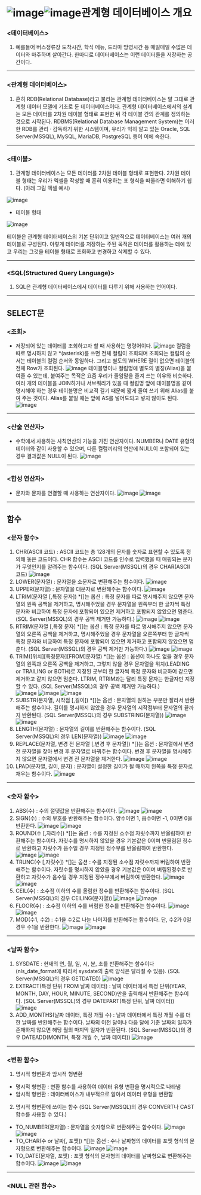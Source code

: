 ![image](https://github.com/user-attachments/assets/aa583d64-f352-4b8c-978f-db9eda645937)![image](https://github.com/user-attachments/assets/28d6bdd5-f33a-4311-8228-1626d9a91036)관계형 데이터베이스 개요
========================

### <데이터베이스>
1) 예를들어 버스정류장 도착시간, 학식 메뉴, 드라마 방영시간 등 매일매일 수많은 데이터와 마주하며 살아간다. 한마디로 데이터베이스는 이런 데이터들을 저장하는 공간이다.
- - -
### <관계형 데이터베이스>
1) 흔히 RDB(Relational Database)라고 불리는 관계형 데이터베이스는 말 그대로 관계형 데이터 모델에 기초로 둔 데이터베이스이다. 관계형 데이터베이스에서의 설계는 모든 데이터를 2차원 테이블 형태로 표현한 뒤 각 테이블 간의 관계를
 정의하는 것으로 시작된다. RDBMS(Relational Database Management System)는 이러한 RDB를 관리 · 감독하기 위한 시스템이며, 우리가 익히 알고 있는 Oracle, SQL Server(MSSQL), MySQL, MariaDB, PostgreSQL 등이 이에 속한다.
- - -

### <테이블>

1) 관계형 데이터베이스는 모든 데이터를 2차원 테이블 형태로 표현한다. 2차원 테이블 형태는 우리가 엑셀을 작성할 때 흔히 이용하는 표 형식을 떠올라면 이해하기 쉽다. (아래 그림 엑셀 예시)

![image](https://github.com/user-attachments/assets/11ff0fd2-79e3-4857-a6b7-8c55154a9164)
- 테이블 형태

 ![image](https://github.com/user-attachments/assets/08bdd9cc-8b1a-4c0d-8b5b-9b999039ffbd)

테이블은 관계형 데이터베이스의 기본 단위이고 일반적으로 데이터베이스는 여러 개의 테이블로 구성된다. 아렇게 데이터를 저장하는 주된 목적은 데이터를 활용하는 데에 있고 우리는 그것을 테이블 형태로 조회하고 변경하고 삭제할 수 있다.
- - -
### <SQL(Structured Query Language)>
1) SQL은 관계형 데이터베이스에서 데이터를 다루기 위해 사용하는 언어이다.
- - -

SELECT문
----------------

### <조회>
- 저장되어 있는 데이터를 조회하고자 할 때 사용하는 명령어이다.
![image](https://github.com/user-attachments/assets/3f239b01-3472-482c-9501-601897b22d42)
컬럼을 따로 명시하지 않고 *(asterisk)를 쓰면 전체 컬럼이 조회되며 조회되는 컬럼의 순서는 테이블의 컬럼 순서와 동일하다. 그리고 별도의 WHERE 절이 없으면 테이블의 전체 Row가 조회된다.
![image](https://github.com/user-attachments/assets/9ce7ae41-41ab-4416-9787-68db95f102ea)
테이블명이나 컬럼명에 별도의 별칭(Alias)을 붙여줄 수 있는데, 붙여주는 목적은 요즘 우리가 줄임말을 즐겨 쓰는 이유와 비슷하다. 여러 개의 테이블을 JOIN하거나 서브쿼리가 있을 때 컬럼명 앞에 테이블명을 같이 명시해야 하는 경우
 테이블명은 비교적 길기 때문에 짧게 줄여 쓰기 위해 Alias를 붙여 주는 것이다. Alias를 붙일 때는 앞에 AS를 넣어도되고 넣지 않아도 된다.
![image](https://github.com/user-attachments/assets/853bc19b-1526-4dd4-9203-2f51c0e43a30)
- - -
### <산술 연산자>
- 수학에서 사용하는 사칙연산의 기능을 가진 연산자이다. NUMBER나 DATE 유형의 데이터와 같이 사용할 수 있으며, 다른 컬럼끼리의 연산에 NULL이 포함되어 있는 경우 결과값은 NULL이 된다.
![image](https://github.com/user-attachments/assets/f3ba212c-40a3-4c69-b396-49bf96866c81)
- - -
### <합성 연산자>
- 문자와 문자를 연결할 때 사용하는 연산자이다.
![image](https://github.com/user-attachments/assets/0e6b0860-dc53-4037-9455-1f3473391a52)
![image](https://github.com/user-attachments/assets/79995f3e-edf4-4638-b158-f313ad6a0d3c)
- - -

함수
----

### <문자 함수>
1) CHR(ASCII 코드) : ASCII 코드는 총 128개의 문자를 숫자로 표현할 수 있도록 정의해 놓은 코드이다. CHR 함수는 ASCII 코드를 인수로 입력했을 때 매핑되는 문자가 무엇인지를 알려주는 함수이다. (SQL Server(MSSQL)의 경우 CHAR(ASCII 코드)
![image](https://github.com/user-attachments/assets/6431f1f1-1869-4572-9e0a-5d3742c049f4)
2) LOWER(문자열) : 문자열을 소문자로 변환해주는 함수이다.
![image](https://github.com/user-attachments/assets/39741818-6094-4c73-bb64-6a3346d50993)
3) UPPER(문자열) : 문자열을 대문자로 변환해주는 함수이다.
![image](https://github.com/user-attachments/assets/5c3c8f0c-a33e-4c1c-b4fe-588d2f7808a5)
4) LTRIM(문자열 [,특정 문자]) *[]는 옵션 : 특정 문자를 따로 명시해주지 않으면 문자열의 왼쪽 공백을 제거하고, 명시해주었을 경우 문자열을 왼쪽부터 한 글자씩 특정 문자와 비교하여 특정 문자에 포함되어 있으면 제거하고 포함되지 않았으면 멈춘다. (SQL Server(MSSQL)의 경우 공백 제거만 가능하다.)
![image](https://github.com/user-attachments/assets/6509f720-6aaa-41e0-89f8-a2d497e00f5c)
![image](https://github.com/user-attachments/assets/532699c1-f10d-4022-8e7d-3790e78405d6)
5) RTRIM(문자열 [,특정 문자] *[]는 옵션 : 특정 문자를 따로 명시해주지 않으면 문자열의 오른쪽 공백을 제거하고, 명시해주었을 경우 문자열을 오른쪽부터 한 글자씩 특정 문자와 비교하여 특정 문자에 포함되어 있으면 제거하고 포함되지 않았으면 멈춘다. (SQL Server(MSSQL)의 경우 공백 제거만 가능하다.)
![image](https://github.com/user-attachments/assets/252f0e8c-020b-4c81-952a-c4e215090362)
![image](https://github.com/user-attachments/assets/12d48015-287f-4034-8f45-b0a0e7787e4f)
6) TRIM([위치][특정문자][FROM]문자열) *[]는 옵션 : 옵션이 하나도 없을 경우 문자열의 왼쪽과 오른쪽 공백을 제거하고, 그렇지 않을 경우 문자열을 위치(LEADING or TRAILING or BOTH)로 지정된 곳부터 한 글자씩 특정 문자와 비교하여 같으면 제거하고 같지 않으면 멈춘다. LTRIM, RTRIM과는 달리 특정 문자는 한글자만 지정할 수 있다. (SQL Server(MSSQL)의 경우 공백 제거만 가능하다.)  
![image](https://github.com/user-attachments/assets/7d29bd7f-1dc4-4dac-869e-29e70e9a5060)
![image](https://github.com/user-attachments/assets/92b82761-60fd-4018-849c-8ee6e6ea60dc)
![image](https://github.com/user-attachments/assets/55b0de47-913e-438d-bee0-2c3763920767)
7) SUBSTR(문자열, 시작점 [,길이]) *[]는 옵션 : 문자열의 원하는 부분만 잘라서 반환해주는 함수이다. 길이를 명시하지 않았을 경우 문자열의 시작점부터 문자열의 끝까지 반환된다. (SQL Server(MSSQL)의 경우 SUBSTRING(문자열))
![image](https://github.com/user-attachments/assets/28af9439-f018-4430-8f24-37d8d4519965)
![image](https://github.com/user-attachments/assets/cfa83246-4b38-4698-9c3c-2312b741c355)
8) LENGTH(문자열) : 문자열의 길이를 반환해주는 함수이다. (SQL Server(MSSQL)의 경우 LEN(문자열))
![image](https://github.com/user-attachments/assets/7324bdbb-5b8d-409a-883d-2686d7ea4906)
![image](https://github.com/user-attachments/assets/087c9d43-762a-4233-a5ab-a3bb4832bdd5)
9) REPLACE(문자열, 변경 전 문자열 [,변경 후 문자열]) *[]는 옵션 : 문자열에서 변경 전 문자열을 찾아 변경 후 문자열로 바꿔주는 함수이다. 변경 후 문자열을 명시해주지 않으면 문자열에서 변경 전 문자열을 제거한다.
![image](https://github.com/user-attachments/assets/7fa3fe96-82c1-48f0-bbf0-0e568b841a45)
![image](https://github.com/user-attachments/assets/985fba8c-14d9-4091-9531-ceb889ece10b)
10) LPAD(문자열, 길이, 문자) : 문자열이 설정한 길이가 될 때까지 왼쪽을 특정 문자로 채우는 함수이다. 
![image](https://github.com/user-attachments/assets/5f2d7888-3f10-48f6-a5d7-ed93389572a3)
- - -

### <숫자 함수>
1) ABS(수) : 수의 절댓값을 반환해주는 함수이다.
![image](https://github.com/user-attachments/assets/9c26a6a9-8934-4cb9-8fe3-eacdd4d10ccb)
![image](https://github.com/user-attachments/assets/4237ff58-7dc1-4188-8480-3e1898ba5609)
2) SIGN(수) : 수의 부호를 반환해주는 함수이다. 양수이면 1, 음수이면 -1, 0이면 0을 반환한다.
![image](https://github.com/user-attachments/assets/9240fd40-0084-4306-907e-5056b09d52fd)
![image](https://github.com/user-attachments/assets/010fe721-4e0a-421e-a2aa-73596ba83892)
3) ROUND(수 [,자리수]) *[]는 옵션 : 수를 지정된 소수점 자릿수까지 반올림하여 반환해주는 함수이다. 자릿수를 명시하지 않았을 경우 기본값은 0이며 반올림된 정수로 반환하고 자릿수가 음수일 경우 지정된 정수부를 반올림하여 반환한다.
![image](https://github.com/user-attachments/assets/e823e370-a406-4acd-99b7-da5bb159cb9b)
![image](https://github.com/user-attachments/assets/ddda079b-dfcf-41e1-86ad-edf7074d9c1a)
4) TRUNC(수 [,자릿수]) *[]는 옵션 : 수를 지정된 소수점 자릿수까지 버림하여 반환해주는 함수이다. 자릿수를 명시하지 않았을 경우 기본값은 0이며 버림된정수로 반환하고 자릿수가 음수일 경우 지정된 정수부에서 버림하여 반환한다.
![image](https://github.com/user-attachments/assets/70588667-7e84-4c66-9ab6-34ba3693d8d1)
![image](https://github.com/user-attachments/assets/21892db5-d0f2-4829-b4ca-5212538e4090)
5) CEIL(수) : 소수점 이하의 수를 올림한 정수를 반환해주는 함수이다. (SQL Server(MSSQL)의 경우 CEILING(문자열))
![image](https://github.com/user-attachments/assets/95947830-643e-4f5e-83e8-570e5b4dcb74)
![image](https://github.com/user-attachments/assets/3b0f5011-bd9c-4c19-a502-8dbba934b3ca)
6) FLOOR(수) : 소수점 이하의 수를 버림한 정수를 반환해주는 함수이다.
![image](https://github.com/user-attachments/assets/ccb0444e-12b2-4410-8498-702ec525e1fd)
![image](https://github.com/user-attachments/assets/6ffd24af-1c0a-45f8-94db-e8e752208b52)
7) MOD(수1, 수2) : 수1을 수2로 나눈 나머지를 반환해주는 함수이다. 단, 수2가 0일 경우 수1을 반환한다.
![image](https://github.com/user-attachments/assets/4e01177e-f6b2-4503-92db-5466a35e7380)
![image](https://github.com/user-attachments/assets/345f76bc-3860-47dd-9da6-2d5fb3cea56c)
- - -
### <날짜 함수>
1) SYSDATE : 현재의 연, 월, 일, 시, 분, 초를 반환해주는 함수이다(nls_date_format에 따라서 sysdate의 출력 양식은 달라질 수 있음). (SQL Server(MSSQL)의 경우 GETDATE())
![image](https://github.com/user-attachments/assets/6a4ab10a-9537-4055-8c4a-1d57e17dfecf)
2) EXTRACT(특정 단위 FROM 날짜 데이터) : 날짜 데이터에서 특정 단위(YEAR, MONTH, DAY, HOUR, MINUTE, SECOND)만을 출력해서 반환해주는 함수이다. (SQL Server(MSSQL)의 경우 DATEPART(특정 단위, 날짜 데이터))
![image](https://github.com/user-attachments/assets/65fdebcb-52c7-49da-b896-0690a1149632)
3) ADD_MONTHS(날짜 데이터, 특정 개월 수) : 날짜 데이터에서 특정 개월 수를 더한 날짜를 반환해주는 함수이다. 날짜의 이전 달이나 다음 달에 기준 날짜의 일자가 존재하지 않으면 해당 월의 마지막 일자가 반환된다. (SQL Server(MSSQL)의 경우 DATEADD(MONTH, 특정 개월 수, 날짜 데이터))
![image](https://github.com/user-attachments/assets/ea5faebe-386d-4daf-961e-3b0b5e4fb03b)
- - -
### <변환 함수>
1) 명시적 형변환과 암시적 형변환
  - 명시적 형변환 : 변환 함수를 사용하여 데이터 유형 변환을 명시적으로 나타냄
  - 암시적 형변환 : 데이터베이스가 내부적으로 알아서 데이터 유형을 변환함
2) 명시적 형변환에 쓰이는 함수 (SQL Server(MSSQL)의 경우 CONVERT나 CAST 함수를 사용할 수 있다.)
  - TO_NUMBER(문자열) : 문자열을 숫자형으로 변환해주는 함수이다.
  ![image](https://github.com/user-attachments/assets/fd933fef-3e3d-4dd1-94af-6182522f2d20)
  ![image](https://github.com/user-attachments/assets/ba98d8fe-3204-434f-9403-4a908f18cf26)
  - TO_CHAR(수 or 날짜[, 포맷]) *[]는 옵션 : 수나 날짜형의 데이터를 포맷 형식의 문자형으로 변환해주는 함수이다.
  ![image](https://github.com/user-attachments/assets/aacb1210-fcee-45d2-8e2e-247ab147fd44)
  ![image](https://github.com/user-attachments/assets/c7a6d12c-918f-4f8a-a2e1-55a5faea8881)
  - TO_DATE(문자열, 포맷) : 포맷 형식의 문자형의 데이터를 날짜형으로 변환해주는 함수이다.
  ![image](https://github.com/user-attachments/assets/5c2e32ae-0a4c-45f5-ab17-d57bb11ee48c)
  ![image](https://github.com/user-attachments/assets/20f90418-1666-415f-8922-f808948238fd)
- - -
### <NULL 관련 함수>







